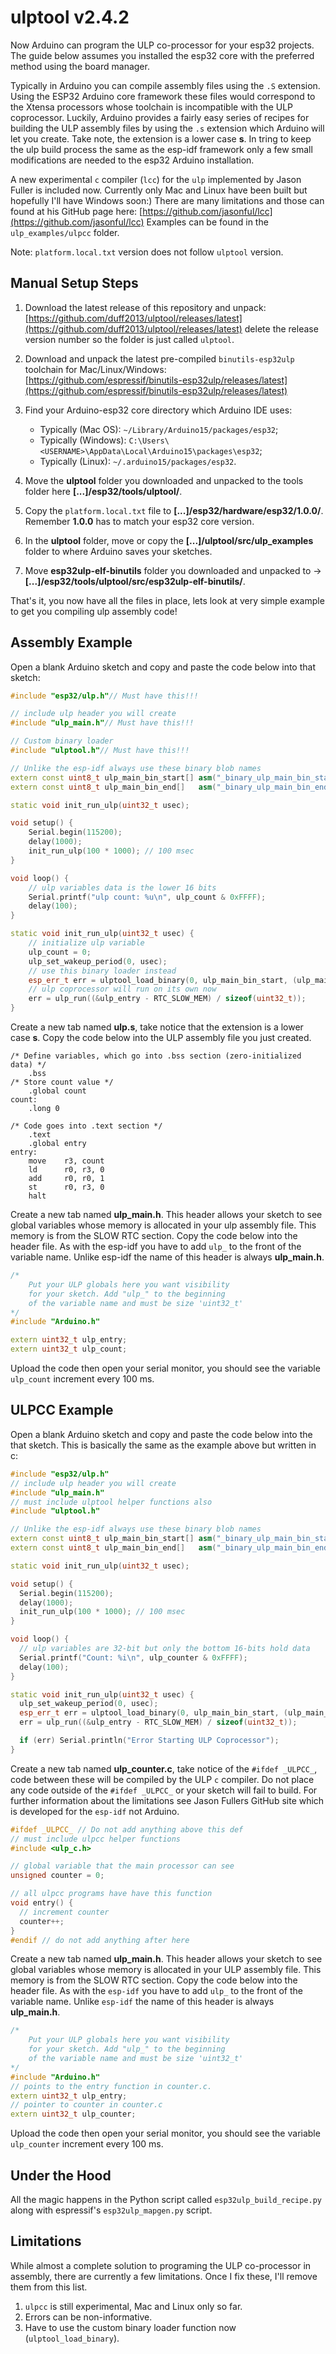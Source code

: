 # ulptool v2.4.2

Now Arduino can program the ULP co-processor for your esp32 projects. The guide below assumes you installed the esp32 core with the preferred method using the board manager.

Typically in Arduino you can compile assembly files using the `.S` extension. Using the ESP32 Arduino core framework these files would correspond to the Xtensa processors whose toolchain is incompatible with the ULP coprocessor. Luckily, Arduino provides a fairly easy series of recipes for building the ULP assembly files by using the `.s` extension which Arduino will let you create. Take note, the extension is a lower case **s**. In tring to keep the ulp build process the same as the esp-idf framework only a few small modifications are needed to the esp32 Arduino installation.

A new experimental `c` compiler (`lcc`) for the `ulp` implemented by Jason Fuller is included now. Currently only Mac and Linux have been built but hopefully I'll have Windows soon:) There are many limitations and those can found at his GitHub page here: [https://github.com/jasonful/lcc](https://github.com/jasonful/lcc)
Examples can be found in the `ulp_examples/ulpcc` folder.

Note: `platform.local.txt` version does not follow `ulptool` version.

## Manual Setup Steps

1. Download the latest release of this repository and unpack: [https://github.com/duff2013/ulptool/releases/latest](https://github.com/duff2013/ulptool/releases/latest)
delete the release version number so the folder is just called `ulptool`.
2. Download and unpack the latest pre-compiled `binutils-esp32ulp` toolchain for Mac/Linux/Windows: [https://github.com/espressif/binutils-esp32ulp/releases/latest](https://github.com/espressif/binutils-esp32ulp/releases/latest)
3. Find your Arduino-esp32 core directory which Arduino IDE uses:

    - Typically (Mac OS): `~/Library/Arduino15/packages/esp32`;
    - Typically (Windows): `C:\Users\<USERNAME>\AppData\Local\Arduino15\packages\esp32`;
    - Typically (Linux): `~/.arduino15/packages/esp32`.

4. Move the **ulptool** folder you downloaded and unpacked to the tools folder here **[...]/esp32/tools/ulptool/**.
5. Copy the `platform.local.txt` file to **[...]/esp32/hardware/esp32/1.0.0/**. Remember **1.0.0** has to match your esp32 core version.
6. In the **ulptool** folder, move or copy the **[...]/ulptool/src/ulp_examples** folder to where Arduino saves your sketches.
7. Move **esp32ulp-elf-binutils** folder you downloaded and unpacked to -> **[...]/esp32/tools/ulptool/src/esp32ulp-elf-binutils/**.

That's it, you now have all the files in place, lets look at very simple example to get you compiling ulp assembly code!

## Assembly Example

Open a blank Arduino sketch and copy and paste the code below into that sketch:

```c++
#include "esp32/ulp.h"// Must have this!!!

// include ulp header you will create
#include "ulp_main.h"// Must have this!!!

// Custom binary loader
#include "ulptool.h"// Must have this!!!

// Unlike the esp-idf always use these binary blob names
extern const uint8_t ulp_main_bin_start[] asm("_binary_ulp_main_bin_start");
extern const uint8_t ulp_main_bin_end[]   asm("_binary_ulp_main_bin_end");

static void init_run_ulp(uint32_t usec);

void setup() {
    Serial.begin(115200);
    delay(1000);
    init_run_ulp(100 * 1000); // 100 msec
}

void loop() {
    // ulp variables data is the lower 16 bits
    Serial.printf("ulp count: %u\n", ulp_count & 0xFFFF);
    delay(100);
}

static void init_run_ulp(uint32_t usec) {
    // initialize ulp variable
    ulp_count = 0;
    ulp_set_wakeup_period(0, usec);
    // use this binary loader instead
    esp_err_t err = ulptool_load_binary(0, ulp_main_bin_start, (ulp_main_bin_end - ulp_main_bin_start) / sizeof(uint32_t));
    // ulp coprocessor will run on its own now
    err = ulp_run((&ulp_entry - RTC_SLOW_MEM) / sizeof(uint32_t));
}
```

Create a new tab named **ulp.s**, take notice that the extension is a lower case **s**. Copy the code below into the ULP assembly file you just created.

```assembly
/* Define variables, which go into .bss section (zero-initialized data) */
    .bss
/* Store count value */
    .global count
count:
    .long 0

/* Code goes into .text section */
    .text
    .global entry
entry:
    move    r3, count
    ld      r0, r3, 0
    add     r0, r0, 1
    st      r0, r3, 0
    halt
```

Create a new tab named **ulp_main.h**. This header allows your sketch to see global variables whose memory is allocated in your ulp assembly file. This memory is from the SLOW RTC section. Copy the code below into the header file. As with the esp-idf you have to add `ulp_` to the front of the variable name. Unlike esp-idf the name of this header is always **ulp_main.h**.

```c++
/*
    Put your ULP globals here you want visibility
    for your sketch. Add "ulp_" to the beginning
    of the variable name and must be size 'uint32_t'
*/
#include "Arduino.h"

extern uint32_t ulp_entry;
extern uint32_t ulp_count;
```

Upload the code then open your serial monitor, you should see the variable `ulp_count` increment every 100 ms.

## ULPCC Example

Open a blank Arduino sketch and copy and paste the code below into the that sketch. This is basically the same as the example above but written in c:

```c++
#include "esp32/ulp.h"
// include ulp header you will create
#include "ulp_main.h"
// must include ulptool helper functions also
#include "ulptool.h"

// Unlike the esp-idf always use these binary blob names
extern const uint8_t ulp_main_bin_start[] asm("_binary_ulp_main_bin_start");
extern const uint8_t ulp_main_bin_end[]   asm("_binary_ulp_main_bin_end");

static void init_run_ulp(uint32_t usec);

void setup() {
  Serial.begin(115200);
  delay(1000);
  init_run_ulp(100 * 1000); // 100 msec
}

void loop() {
  // ulp variables are 32-bit but only the bottom 16-bits hold data
  Serial.printf("Count: %i\n", ulp_counter & 0xFFFF);
  delay(100);
}

static void init_run_ulp(uint32_t usec) {
  ulp_set_wakeup_period(0, usec);
  esp_err_t err = ulptool_load_binary(0, ulp_main_bin_start, (ulp_main_bin_end - ulp_main_bin_start) / sizeof(uint32_t));
  err = ulp_run((&ulp_entry - RTC_SLOW_MEM) / sizeof(uint32_t));

  if (err) Serial.println("Error Starting ULP Coprocessor");
}
```

Create a new tab named **ulp_counter.c**, take notice of the `#ifdef _ULPCC_`, code between these will be compiled by the ULP `c` compiler. Do not place any code outside of the `#ifdef _ULPCC_` or your sketch will fail to build. For further information about the limitations see Jason Fullers GitHub site which is developed for the `esp-idf` not Arduino.

```c++
#ifdef _ULPCC_ // Do not add anything above this def
// must include ulpcc helper functions
#include <ulp_c.h>

// global variable that the main processor can see
unsigned counter = 0;

// all ulpcc programs have have this function
void entry() {
  // increment counter
  counter++;
}
#endif // do not add anything after here
```

Create a new tab named **ulp_main.h**. This header allows your sketch to see global variables whose memory is allocated in your ULP assembly file. This memory is from the SLOW RTC section. Copy the code below into the header file. As with the `esp-idf` you have to add `ulp_` to the front of the variable name. Unlike `esp-idf` the name of this header is always **ulp_main.h**.

```c++
/*
    Put your ULP globals here you want visibility
    for your sketch. Add "ulp_" to the beginning
    of the variable name and must be size 'uint32_t'
*/
#include "Arduino.h"
// points to the entry function in counter.c.
extern uint32_t ulp_entry;
// pointer to counter in counter.c
extern uint32_t ulp_counter;
```

Upload the code then open your serial monitor, you should see the variable `ulp_counter` increment every 100 ms.

## Under the Hood

All the magic happens in the Python script called `esp32ulp_build_recipe.py` along with espressif's `esp32ulp_mapgen.py` script.

## Limitations

While almost a complete solution to programing the ULP co-processor in assembly, there are currently a few limitations. Once I fix these, I'll remove them from this list.

1. `ulpcc` is still experimental, Mac and Linux only so far.
2. Errors can be non-informative.
3. Have to use the custom binary loader function now (`ulptool_load_binary`).
